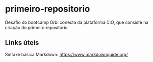 # primeiro-repositorio
Desafio do bootcamp Órbi conecta da plataforma DIO, que consiste na criação do primeiro repositório

## Links úteis
Sintaxe básica Markdown: https://www.markdownguide.org/
